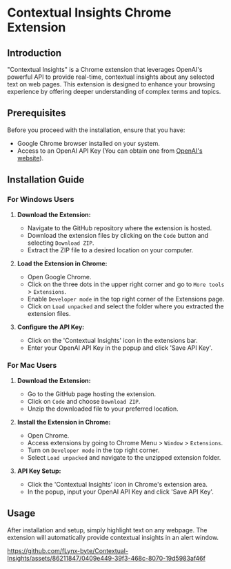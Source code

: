# Contextual Insights Chrome Extension

## Introduction
"Contextual Insights" is a Chrome extension that leverages OpenAI's powerful API to provide real-time, contextual insights about any selected text on web pages. This extension is designed to enhance your browsing experience by offering deeper understanding of complex terms and topics.

## Prerequisites
Before you proceed with the installation, ensure that you have:
- Google Chrome browser installed on your system.
- Access to an OpenAI API Key (You can obtain one from [OpenAI's website](https://openai.com/)).

## Installation Guide

### For Windows Users
1. **Download the Extension:**
   - Navigate to the GitHub repository where the extension is hosted.
   - Download the extension files by clicking on the `Code` button and selecting `Download ZIP`.
   - Extract the ZIP file to a desired location on your computer.

2. **Load the Extension in Chrome:**
   - Open Google Chrome.
   - Click on the three dots in the upper right corner and go to `More tools` > `Extensions`.
   - Enable `Developer mode` in the top right corner of the Extensions page.
   - Click on `Load unpacked` and select the folder where you extracted the extension files.

3. **Configure the API Key:**
   - Click on the 'Contextual Insights' icon in the extensions bar.
   - Enter your OpenAI API Key in the popup and click 'Save API Key'.

### For Mac Users
1. **Download the Extension:**
   - Go to the GitHub page hosting the extension.
   - Click on `Code` and choose `Download ZIP`.
   - Unzip the downloaded file to your preferred location.

2. **Install the Extension in Chrome:**
   - Open Chrome.
   - Access extensions by going to Chrome Menu > `Window` > `Extensions`.
   - Turn on `Developer mode` in the top right corner.
   - Select `Load unpacked` and navigate to the unzipped extension folder.

3. **API Key Setup:**
   - Click the 'Contextual Insights' icon in Chrome's extension area.
   - In the popup, input your OpenAI API Key and click 'Save API Key'.

## Usage
After installation and setup, simply highlight text on any webpage. The extension will automatically provide contextual insights in an alert window.

https://github.com/fLynx-byte/Contextual-Insights/assets/86211847/0409e449-39f3-468c-8070-19d5983af46f



